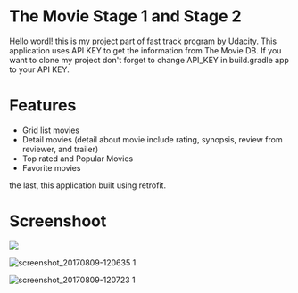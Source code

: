 # The Movie Stage 1 and Stage 2

Hello wordl! this is my project part of fast track program by Udacity.
This application uses API KEY to get the information from The Movie DB. If you want to clone my project don't forget 
to change API_KEY in build.gradle app to your API KEY.

# Features

- Grid list movies
- Detail movies (detail about movie include rating, synopsis, review from reviewer, and trailer)
- Top rated and Popular Movies
- Favorite movies

the last, this application built using retrofit.

# Screenshoot

![](https://user-images.githubusercontent.com/23421283/29106191-bc49f0e6-7cfd-11e7-9b1a-e61122332f92.png)

![screenshot_20170809-120635 1](https://user-images.githubusercontent.com/23421283/29106191-bc49f0e6-7cfd-11e7-9b1a-e61122332f92.png)

![screenshot_20170809-120723 1](https://user-images.githubusercontent.com/23421283/29106264-593ca2f4-7cfe-11e7-92bc-d18e6c9ff23c.png)


